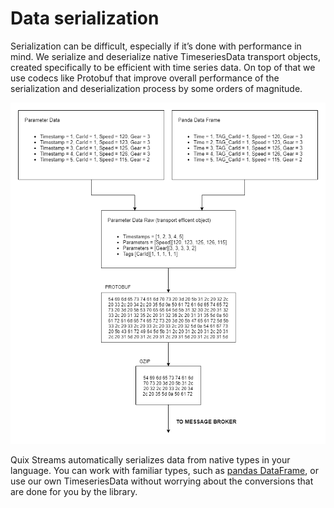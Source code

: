 # Data serialization

Serialization can be difficult, especially if it’s done with performance in mind. We serialize and deserialize native TimeseriesData transport objects, created specifically to be efficient with time series data. On top of that we use codecs like Protobuf that improve overall performance of the serialization and deserialization process by some orders of magnitude.

![Quix Timeseries Data serialization](../images/QuixStreamsSerialization.png)

Quix Streams automatically serializes data from native types in your language. You can work with familiar types, such as [pandas DataFrame](https://pandas.pydata.org/docs/user_guide/dsintro.html#dataframe), or use our own TimeseriesData without worrying about the conversions that are done for you by the library.
